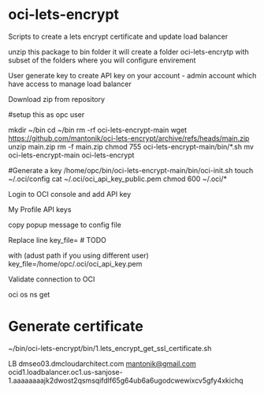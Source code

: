 # oci-lets-encrypt
Scripts to create a lets encrypt certificate and update load balancer

unzip this package to bin folder 
it will create a folder oci-lets-encrytp 
with subset of the folders where you will configure envirement 



User generate key to create API key on your account - admin account which have access to manage load balancer


Download zip from repository 

#setup this as opc user

mkdir ~/bin 
cd ~/bin 
rm -rf oci-lets-encrypt-main
wget https://github.com/mantonik/oci-lets-encrypt/archive/refs/heads/main.zip
unzip main.zip 
rm -f main.zip
chmod 755 oci-lets-encrypt-main/bin/*.sh
mv oci-lets-encrypt-main oci-lets-encrypt

#Generate a key
/home/opc/bin/oci-lets-encrypt-main/bin/oci-init.sh 
touch ~/.oci/config
cat ~/.oci/oci_api_key_public.pem
chmod 600 ~/.oci/*

Login to OCI console and add API key 

My Profile
API keys

copy popup message to config file

Replace line 
key_file=<path to your private keyfile> # TODO

with  (adust path if you using different user)                                  
key_file=/home/opc/.oci/oci_api_key.pem

Validate connection to OCI 

oci os ns get

# Generate certificate 
~/bin/oci-lets-encrypt/bin/1.lets_encrypt_get_ssl_certificate.sh


LB
dmseo03.dmcloudarchitect.com
mantonik@gmail.com
ocid1.loadbalancer.oc1.us-sanjose-1.aaaaaaaajk2dwost2qsmsqifdlf65g64ub6a6ugodcwewixcv5gfy4xkichq
